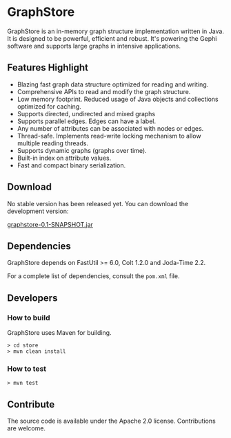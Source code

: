 # GraphStore

GraphStore is an in-memory graph structure implementation written in Java. It is designed to be powerful, efficient and robust. It's powering the Gephi software and supports large graphs in intensive applications.

## Features Highlight

* Blazing fast graph data structure optimized for reading and writing. 
* Comprehensive APIs to read and modify the graph structure.
* Low memory footprint. Reduced usage of Java objects and collections optimized for caching.
* Supports directed, undirected and mixed graphs
* Supports parallel edges. Edges can have a label.
* Any number of attributes can be associated with nodes or edges.
* Thread-safe. Implements read-write locking mechanism to allow multiple reading threads.
* Supports dynamic graphs (graphs over time).
* Built-in index on attribute values.
* Fast and compact binary serialization.

## Download

No stable version has been released yet. You can download the development version:

[graphstore-0.1-SNAPSHOT.jar](http://nexus.gephi.org/nexus/service/local/artifact/maven/content?r=snapshots&g=org.gephi&a=graphstore&v=0.1-SNAPSHOT&p=jar&c=jar)

## Dependencies

GraphStore depends on FastUtil >= 6.0, Colt 1.2.0 and Joda-Time 2.2.

For a complete list of dependencies, consult the `pom.xml` file.

## Developers

### How to build

GraphStore uses Maven for building. 

	> cd store
	> mvn clean install
		
### How to test

	> mvn test

## Contribute

The source code is available under the Apache 2.0 license. Contributions are welcome.
